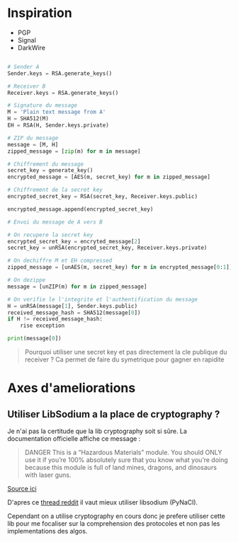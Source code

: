 # Inspiration

* PGP
* Signal
* DarkWire

```py

# Sender A
Sender.keys = RSA.generate_keys()

# Receiver B
Receiver.keys = RSA.generate_keys()

# Signature du message
M = 'Plain text message from A'
H = SHA512(M)
EH = RSA(H, Sender.keys.private)

# ZIP du message
message = [M, H]
zipped_message = [zip(m) for m in message]

# Chiffrement du message
secret_key = generate_key()
encrypted_message = [AES(m, secret_key) for m in zipped_message]

# Chiffrement de la secret key
encrypted_secret_key = RSA(secret_key, Receiver.keys.public)

encrypted_message.append(encrypted_secret_key)

# Envoi du message de A vers B

# On recupere la secret key
encrypted_secret_key = encryted_message[2]
secret_key = unRSA(encrypted_secret_key, Receiver.keys.private)

# On dechiffre M et EH compressed
zipped_message = [unAES(m, secret_key) for m in encrypted_message[0:1]]

# On dezippe
message = [unZIP(m) for m in zipped_message]

# On verifie le l'integrite et l'authentification du message
H = unRSA(message[1], Sender.keys.public)
received_message_hash = SHA512(message[0])
if H != received_message_hash:
    rise exception

print(message[0])

```

> Pourquoi utiliser une secret key et pas directement la cle publique du receiver ? Ca permet de faire du symetrique pour gagner en rapidite

# Axes d'ameliorations

## Utiliser LibSodium a la place de cryptography ?

Je n'ai pas la certitude que la lib cryptography soit si sûre.
La documentation officielle affiche ce message :

> DANGER
This is a “Hazardous Materials” module. You should ONLY use it if you’re 100% absolutely sure that you know what you’re doing because this module is full of land mines, dragons, and dinosaurs with laser guns.

[Source ici](https://cryptography.io/en/latest/hazmat/primitives/asymmetric/rsa/)

D'apres ce [thread reddit](https://www.reddit.com/r/Python/comments/5gn3q8/what_crypto_library_should_one_use_in_python/) il vaut mieux utiliser libsodium (PyNaCl).

Cependant on a utilise cryptography en cours donc je prefere utiliser cette lib pour me focaliser sur la comprehension des protocoles et non pas les implementations des algos.

